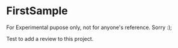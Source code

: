 # FirstSample
For Experimental pupose only, not for anyone's reference. Sorry :);


Test to add a review to this project.
